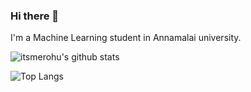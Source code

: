 ### Hi there 👋

I'm a Machine Learning student in Annamalai university.



![itsmerohu's github stats](https://github-readme-stats.vercel.app/api?username=itsmerohu&show_icons=true&theme=radical)

![Top Langs](https://github-readme-stats.vercel.app/api/top-langs/?username=itsmerohu&show_icons=true&theme=radical)
